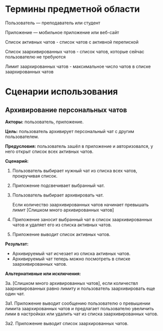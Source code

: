 # Термины предметной области
Пользователь — преподаватель или студент

Приложение — мобильное приложение или веб-сайт

Список активных чатов - список чатов с активной перепиской

Список заархивированных чатов - список чатов, которые сейчас пользователю не требуются

Лимит заархированных чатов - максимальное число чатов в списке заархированных чатов
# Сценарии использования
## Архивирование персональных чатов
**Акторы:** пользователь, приложение.

**Цель:** пользователь архивирует персональный чат с другим пользователем.

**Предусловия:** пользователь зашёл в приложение и авторизовался, у него открыт список всех активных чатов.

**Сценарий:**

1. Пользователь выбирает нужный чат из списка всех чатов, прокручивая список.
2. Приложение подсвечивает выбранный чат.
3. Пользователь выбирает архивировать чат.

    Если количество заархивированных чатов начинает превышать лимит  [Слишком много архивированных чатов]

4. Приложение заносит выбранный чат в список заархивированных чатов и удаляет его из списка активных чатов. 
5. Приложение выводит список активных чатов.

**Результат:**

- Архивируемый чат исчезает из списка активных чатов.
- Архивируемый чат теперь можно посмотреть в списке заархивированных чатов.

**Альтернативные или исключения:** 

3а. [Слишком много архивированных чатов], если количествл заархивированных равно лимиту и пользователь заархивировать еще один чат.

3a1. Приложение выводит сообщению пользователю о превышении лимита заархированных чатов и предлагает пользователю увеличить лими в настройках или удалить чат из списка заархивированных чатов.

3а2. Приложение выводит список заархированных чатов.


